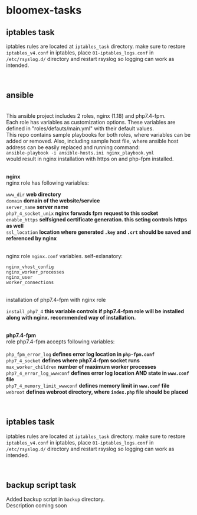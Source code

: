 # bloomex-tasks
## iptables task
iptables rules are located at `iptables_task` directory.
make sure to restore `iptables_v4.conf` in iptables, place `01-iptables_logs.conf` in `/etc/rsyslog.d/` directory and restart rsyslog so logging can work as intended.
  
<br>

## ansible
 \
This ansible project includes 2 roles, nginx (1.18) and php7.4-fpm. \
Each role has variables as customization options. 
These variables are defined in "roles/defauts/main.yml" with their default values.  
This repo contains sample playbooks for both roles, where variables can be added or removed. 
Also, including sample host file, where ansible host address can be easily replaced and running command:  
`ansible-playbook -i ansible-hosts.ini nginx_playbook.yml` \
would result in nginx installation with https on and php-fpm installed.
 

 \
**nginx** \
nginx role has following variables:

`www_dir`		**web directory** \
`domain`		**domain of the website/service** \
`server_name`		**server name** \
`php7_4_socket_unix`	**nginx forwads fpm request to this socket** \
`enable_https`		**selfsigned certificate generation. this seting controls https as well** \
`ssl_location`		**location where generated `.key` and `.crt` should be saved and referenced by nginx** 
 
 
 \
nginx role `nginx.conf` variables. self-exlanatory: 

`nginx_vhost_config` \
`nginx_worker_processes` \
`nginx_user` \
`worker_connections` 

\
installation of php7.4-fpm with nginx role

`install_php7_4` **this variable controls if php7.4-fpm role will be installed along with nginx. recommended way of installation.** 


\
**php7.4-fpm** \
role php7.4-fpm accepts following variables: \
 \
`php_fpm_error_log`		**defines error log location in `php-fpm.conf`** \
`php7_4_socket`			**defines where php7.4-fpm socket runs** \
`max_worker_children`		**number of maximum worker processes** \
`php7_4_error_log_wwwconf`	**defines error log location AND state in `www.conf` file** \
`php7_4_memory_limit_wwwconf`	**defines memory limit in `www.conf` file** \
`webroot` 			**defines webroot directory, where `index.php` file should be placed**  
  
<br>
  
## iptables task
iptables rules are located at `iptables_task` directory.
make sure to restore `iptables_v4.conf` in iptables, place `01-iptables_logs.conf` in `/etc/rsyslog.d/` directory and restart rsyslog so logging can work as intended.
  
<br>
  
## backup script task
Added backup script in `backup` directory.  
Description coming soon

